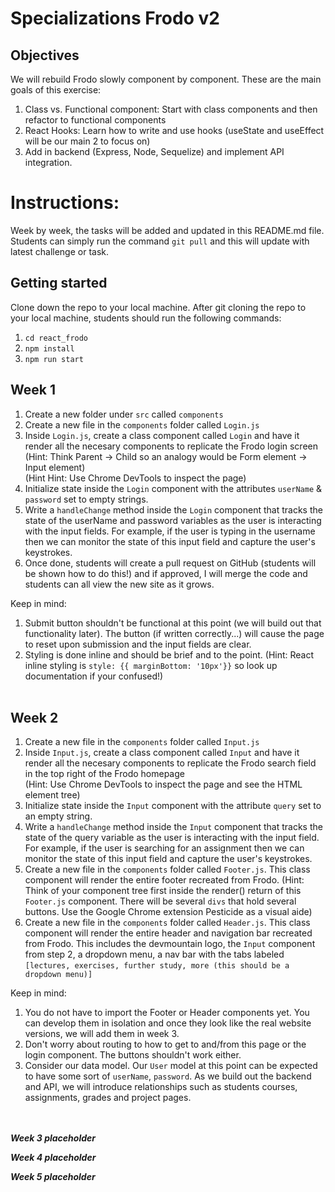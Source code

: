 # Specializations Frodo v2
## Objectives

We will rebuild Frodo slowly component by component. These are the main goals of this exercise:
1. Class vs. Functional component: Start with class components and then refactor to functional components 
2. React Hooks: Learn how to write and use hooks (useState and useEffect will be our main 2 to focus on)  
3. Add in backend (Express, Node, Sequelize) and implement API integration.


 # Instructions:
 Week by week, the tasks will be added and updated in this README.md file. Students can simply run the command `git pull` and this will update with latest challenge or task.

 ## Getting started
Clone down the repo to your local machine. After git cloning the repo to your local machine, students should run the following commands:

1. `cd react_frodo`
2. `npm install`
3. `npm run start`
 ## Week 1
 1. Create a new folder under `src` called `components`
 2. Create a new file in the `components` folder called `Login.js` 
 3. Inside `Login.js`, create a class component called `Login` and have it render all the necesary components to replicate the Frodo login screen (Hint: Think Parent -> Child so an analogy would be Form element -> Input element)<br/>(Hint Hint: Use Chrome DevTools to inspect the page)
 4. Initialize state inside the `Login` component with the attributes `userName` & `password` set to empty strings. 
 5. Write a `handleChange` method inside the `Login` component that tracks the state of the userName and password variables as the user is interacting with the input fields. For example, if the user is typing in the username then we can monitor the state of this input field and capture the user's keystrokes.
 6. Once done, students will create a pull request on GitHub (students will be shown how to do this!) and if approved, I will merge the code and students can all view the new site as it grows.


 Keep in mind:
 1. Submit button shouldn't be functional at this point (we will build out that functionality later). The button (if written correctly...) will cause the page to reset upon submission and the input fields are clear.
 2. Styling is done inline and should be brief and to the point. (Hint: React inline styling is `style: {{ marginBottom: '10px'}}` so look up documentation if your confused!)
<br/><br/>

## Week 2
 1. Create a new file in the `components` folder called `Input.js` 
 2. Inside `Input.js`, create a class component called `Input` and have it render all the necesary components to replicate the Frodo search field in the top right of the Frodo homepage <br/>(Hint: Use Chrome DevTools to inspect the page and see the HTML element tree)
 3. Initialize state inside the `Input` component with the attribute `query` set to an empty string. 
 4. Write a `handleChange` method inside the `Input` component that tracks the state of the query variable as the user is interacting with the input field. For example, if the user is searching for an assignment then we can monitor the state of this input field and capture the user's keystrokes.
 5. Create a new file in the `components` folder called `Footer.js`. This class component will render the entire footer recreated from Frodo. (Hint: Think of your component tree first inside the render() return of this `Footer.js` component. There will be several `divs` that hold several buttons. Use the Google Chrome extension Pesticide as a visual aide)   
 6. Create a new file in the `components` folder called `Header.js`. This class component will render the entire header and navigation bar recreated from Frodo. This includes the devmountain logo, the `Input` component from step 2, a dropdown menu, a nav bar with the tabs labeled `[lectures, exercises, further study, more (this should be a dropdown menu)]`


 Keep in mind:
 1. You do not have to import the Footer or Header components yet. You can develop them in isolation and once they look like the real website versions, we will add them in week 3.
 2. Don't worry about routing to how to get to and/from this page or the login component. The buttons shouldn't work either.
 3. Consider our data model. Our `User` model at this point can be expected to have some sort of `userName`, `password`. As we build out the backend and API, we will introduce relationships such as students courses, assignments, grades and project pages.  
<br/><br/>

***Week 3 placeholder***

***Week 4 placeholder***
   
***Week 5 placeholder***